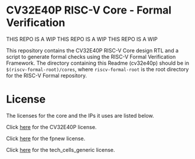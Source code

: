 # CV32E40P RISC-V Core - Formal Verification

THIS REPO IS A WIP
THIS REPO IS A WIP
THIS REPO IS A WIP

This repository contains the CV32E40P RISC-V Core design RTL and a script to generate formal checks using the RISC-V Formal Verification Framework. The directory containing this Readme (cv32e40p) should be in `$(riscv-formal-root)/cores`, where `riscv-formal-root` is the root directory for the RISC-V Formal repository.

# License

The licenses for the core and the IPs it uses are listed below.

Click [here](design/LICENSE) for the CV32E40P license.

Click [here](ips/fpnew/LICENSE) for the fpnew license.

Click [here](ips/tech_cells_generic/LICENSE) for the tech_cells_generic license.